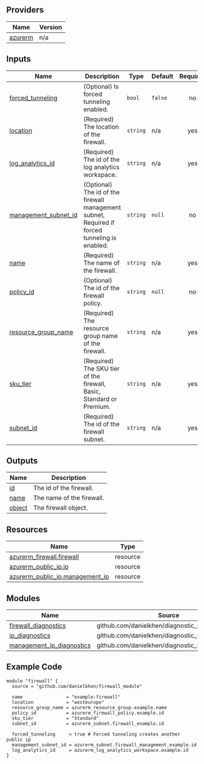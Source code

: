 <!-- BEGIN_TF_DOCS -->

## Providers

| Name | Version |
|------|---------|
| <a name="provider_azurerm"></a> [azurerm](#provider\_azurerm) | n/a |

## Inputs

| Name | Description | Type | Default | Required |
|------|-------------|------|---------|:--------:|
| <a name="input_forced_tunneling"></a> [forced\_tunneling](#input\_forced\_tunneling) | (Optional) Is forced tunneling enabled. | `bool` | `false` | no |
| <a name="input_location"></a> [location](#input\_location) | (Required) The location of the firewall. | `string` | n/a | yes |
| <a name="input_log_analytics_id"></a> [log\_analytics\_id](#input\_log\_analytics\_id) | (Required) The id of the log analytics workspace. | `string` | n/a | yes |
| <a name="input_management_subnet_id"></a> [management\_subnet\_id](#input\_management\_subnet\_id) | (Optional) The id of the firewall management subnet, Required if forced tunneling is enabled. | `string` | `null` | no |
| <a name="input_name"></a> [name](#input\_name) | (Required) The name of the firewall. | `string` | n/a | yes |
| <a name="input_policy_id"></a> [policy\_id](#input\_policy\_id) | (Optional) The id of the firewall policy. | `string` | `null` | no |
| <a name="input_resource_group_name"></a> [resource\_group\_name](#input\_resource\_group\_name) | (Required) The resource group name of the firewall. | `string` | n/a | yes |
| <a name="input_sku_tier"></a> [sku\_tier](#input\_sku\_tier) | (Required) The SKU tier of the firewall, Basic, Standard or Premium. | `string` | n/a | yes |
| <a name="input_subnet_id"></a> [subnet\_id](#input\_subnet\_id) | (Required) The id of the firewall subnet. | `string` | n/a | yes |

## Outputs

| Name | Description |
|------|-------------|
| <a name="output_id"></a> [id](#output\_id) | The id of the firewall. |
| <a name="output_name"></a> [name](#output\_name) | The name of the firewall. |
| <a name="output_object"></a> [object](#output\_object) | The firewall object. |

## Resources

| Name | Type |
|------|------|
| [azurerm_firewall.firewall](https://registry.terraform.io/providers/hashicorp/azurerm/latest/docs/resources/firewall) | resource |
| [azurerm_public_ip.ip](https://registry.terraform.io/providers/hashicorp/azurerm/latest/docs/resources/public_ip) | resource |
| [azurerm_public_ip.management_ip](https://registry.terraform.io/providers/hashicorp/azurerm/latest/docs/resources/public_ip) | resource |

## Modules

| Name | Source | Version |
|------|--------|---------|
| <a name="module_firewall_diagnostics"></a> [firewall\_diagnostics](#module\_firewall\_diagnostics) | github.com/danielkhen/diagnostic_setting_module | n/a |
| <a name="module_ip_diagnostics"></a> [ip\_diagnostics](#module\_ip\_diagnostics) | github.com/danielkhen/diagnostic_setting_module | n/a |
| <a name="module_management_ip_diagnostics"></a> [management\_ip\_diagnostics](#module\_management\_ip\_diagnostics) | github.com/danielkhen/diagnostic_setting_module | n/a |

## Example Code

```hcl
module "firewall" {
  source = "github.com/danielkhen/firewall_module"

  name                = "example-firewall"
  location            = "westeurope"
  resource_group_name = azurerm_resource_group.example.name
  policy_id           = azurerm_firewall_policy.example.id
  sku_tier            = "Standard"
  subnet_id           = azurerm_subnet.firewall_example.id

  forced_tunneling     = true # Forced tunneling creates another public ip
  management_subnet_id = azurerm_subnet.firewall_management_example.id
  log_analytics_id     = azurerm_log_analytics_workspace.example.id
}
```
<!-- END_TF_DOCS -->